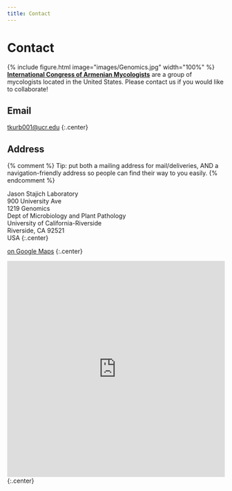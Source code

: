 ```yaml
---
title: Contact
---
```


# <i class="fas fa-envelope"></i>Contact

{% include figure.html image="images/Genomics.jpg" width="100%" %}
[**International Congress of Armenian Mycologists**](https://stajichlab.github.io/lab-website-template/) are a group of mycologists located in the United States. Please contact us if you would like to collaborate!

## Email

[tkurb001@ucr.edu](mailto:tkurb001@ucr.edu)
{:.center}

## Address

{% comment %}
Tip: put both a mailing address for mail/deliveries, AND a navigation-friendly address so people can find their way to you easily.
{% endcomment %}

Jason Stajich Laboratory <br>
900 University Ave <br>
1219 Genomics <br>
Dept of Microbiology and Plant Pathology <br>
University of California-Riverside <br>
Riverside, CA 92521 <br>
USA
{:.center}

[<i class="fas fa-external-link-alt"></i> on Google Maps](https://goo.gl/maps/NuqUSJTfcby2Xrsj8)
{:.center}

<iframe src="https://www.google.com/maps/embed?pb=!1m18!1m12!1m3!1d3308.81721173418!2d-117.32831588478702!3d33.971537380627936!2m3!1f0!2f0!3f0!3m2!1i1024!2i768!4f13.1!3m3!1m2!1s0x0%3A0x0!2zMzPCsDU4JzE3LjUiTiAxMTfCsDE5JzM0LjEiVw!5e0!3m2!1sen!2sus!4v1598197802083!5m2!1sen!2sus" height="500" width="100%" frameborder="2" style="border:0;" allowfullscreen="" aria-hidden="false" tabindex="0"></iframe>
{:.center}
